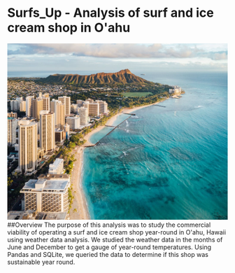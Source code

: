 # Surfs_Up - Analysis of surf and ice cream shop in O'ahu
![](https://github.com/JonathanBrown003/surfs_up/blob/07989260c5387df884ae3716262cc9369cc42d70/Resources/Oahu.jpg)
##Overview
The purpose of this analysis was to study the commercial viability of operating a surf and ice cream shop year-round in O'ahu, Hawaii using weather data analysis. We studied the weather data in the months of June and December to get a gauge of year-round temperatures. Using Pandas and SQLite, we queried the data to determine if this shop was sustainable year round. 
